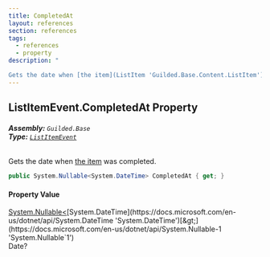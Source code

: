 ```yaml
---
title: CompletedAt
layout: references
section: references
tags:
  - references
  - property
description: "

Gets the date when [the item](ListItem 'Guilded.Base.Content.ListItem') was completed."
---
```


## ListItemEvent.CompletedAt Property
###### **Assembly:** `Guilded.Base`<br/>**Type:** [`ListItemEvent`](ListItemEvent 'Guilded.Base.Events.ListItemEvent')

Gets the date when [the item](ListItem 'Guilded.Base.Content.ListItem') was completed.

```csharp
public System.Nullable<System.DateTime> CompletedAt { get; }
```

#### Property Value
[System.Nullable&lt;](https://docs.microsoft.com/en-us/dotnet/api/System.Nullable-1 'System.Nullable`1')[System.DateTime](https://docs.microsoft.com/en-us/dotnet/api/System.DateTime 'System.DateTime')[&gt;](https://docs.microsoft.com/en-us/dotnet/api/System.Nullable-1 'System.Nullable`1')  
Date?